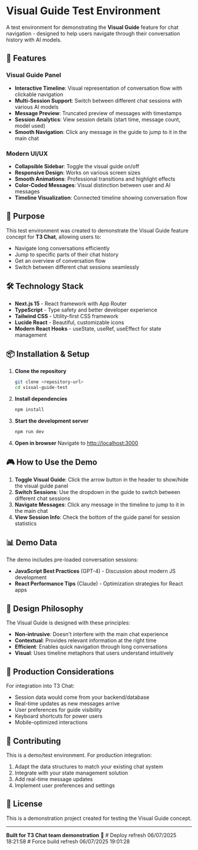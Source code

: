 # Visual Guide Test Environment

A test environment for demonstrating the **Visual Guide** feature for chat navigation - designed to help users navigate through their conversation history with AI models.

## 🚀 Features

### Visual Guide Panel
- **Interactive Timeline**: Visual representation of conversation flow with clickable navigation
- **Multi-Session Support**: Switch between different chat sessions with various AI models
- **Message Preview**: Truncated preview of messages with timestamps
- **Session Analytics**: View session details (start time, message count, model used)
- **Smooth Navigation**: Click any message in the guide to jump to it in the main chat

### Modern UI/UX
- **Collapsible Sidebar**: Toggle the visual guide on/off
- **Responsive Design**: Works on various screen sizes
- **Smooth Animations**: Professional transitions and highlight effects
- **Color-Coded Messages**: Visual distinction between user and AI messages
- **Timeline Visualization**: Connected timeline showing conversation flow

## 🎯 Purpose

This test environment was created to demonstrate the Visual Guide feature concept for **T3 Chat**, allowing users to:
- Navigate long conversations efficiently
- Jump to specific parts of their chat history
- Get an overview of conversation flow
- Switch between different chat sessions seamlessly

## 🛠️ Technology Stack

- **Next.js 15** - React framework with App Router
- **TypeScript** - Type safety and better developer experience
- **Tailwind CSS** - Utility-first CSS framework
- **Lucide React** - Beautiful, customizable icons
- **Modern React Hooks** - useState, useRef, useEffect for state management

## 📦 Installation & Setup

1. **Clone the repository**
   ```bash
   git clone <repository-url>
   cd visual-guide-test
   ```

2. **Install dependencies**
   ```bash
   npm install
   ```

3. **Start the development server**
   ```bash
   npm run dev
   ```

4. **Open in browser**
   Navigate to [http://localhost:3000](http://localhost:3000)

## 🎮 How to Use the Demo

1. **Toggle Visual Guide**: Click the arrow button in the header to show/hide the visual guide panel
2. **Switch Sessions**: Use the dropdown in the guide to switch between different chat sessions
3. **Navigate Messages**: Click any message in the timeline to jump to it in the main chat
4. **View Session Info**: Check the bottom of the guide panel for session statistics

## 📊 Demo Data

The demo includes pre-loaded conversation sessions:
- **JavaScript Best Practices** (GPT-4) - Discussion about modern JS development
- **React Performance Tips** (Claude) - Optimization strategies for React apps

## 🎨 Design Philosophy

The Visual Guide is designed with these principles:
- **Non-intrusive**: Doesn't interfere with the main chat experience
- **Contextual**: Provides relevant information at the right time
- **Efficient**: Enables quick navigation through long conversations
- **Visual**: Uses timeline metaphors that users understand intuitively

## 🚀 Production Considerations

For integration into T3 Chat:
- Session data would come from your backend/database
- Real-time updates as new messages arrive
- User preferences for guide visibility
- Keyboard shortcuts for power users
- Mobile-optimized interactions

## 🤝 Contributing

This is a demo/test environment. For production integration:
1. Adapt the data structures to match your existing chat system
2. Integrate with your state management solution
3. Add real-time message updates
4. Implement user preferences and settings

## 📝 License

This is a demonstration project created for testing the Visual Guide concept.

---

**Built for T3 Chat team demonstration** 🎯
#   D e p l o y   r e f r e s h   0 6 / 0 7 / 2 0 2 5   1 8 : 2 1 : 5 8  
 #   F o r c e   b u i l d   r e f r e s h   0 6 / 0 7 / 2 0 2 5   1 9 : 0 1 : 2 8  
 